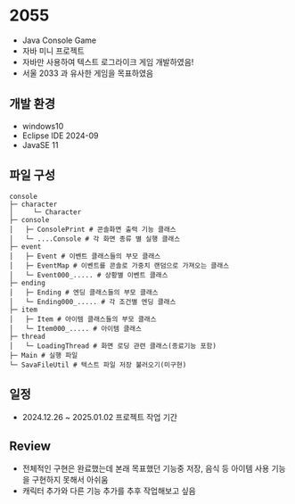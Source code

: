 # 2055
- Java Console Game
- 자바 미니 프로젝트
- 자바만 사용하여 텍스트 로그라이크 게임 개발하였음!
- 서울 2033 과 유사한 게임을 목표하였음


## 개발 환경
- windows10
- Eclipse IDE 2024-09
- JavaSE 11


## 파일 구성
```
console
├─ character
│     └─ Character
├─ console
│   ├─ ConsolePrint # 콘솔화면 출력 기능 클래스
│   └─ ....Console # 각 화면 종류 별 실행 클래스
├─ event
│   ├─ Event # 이벤트 클래스들의 부모 클래스
│   ├─ EventMap # 이벤트를 콘솔로 가중치 랜덤으로 가져오는 클래스
│   └─ Event000_..... # 상황별 이벤트 클래스
├─ ending
│   ├─ Ending # 엔딩 클래스들의 부모 클래스
│   └─ Ending000_..... # 각 조건별 엔딩 클래스
├─ item
│   ├─ Item # 아이템 클래스들의 부모 클래스
│   └─ Item000_..... # 아이템 클래스
├─ thread
│   └─ LoadingThread # 화면 로딩 관련 클래스(종료기능 포함)
├─ Main # 실행 파일
└─ SavaFileUtil # 텍스트 파일 저장 불러오기(미구현)
```

## 일정
- 2024.12.26 ~ 2025.01.02 프로젝트 작업 기간

## Review
- 전체적인 구현은 완료했는데 본래 목표했던 기능중 저장, 음식 등 아이템 사용 기능을 구현하지 못해서 아쉬움
- 캐릭터 추가와 다른 기능 추가를 추후 작업해보고 싶음

